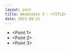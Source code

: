 ```yaml
---
layout: post
title: Weeknotes 3 - <TITLE>
date: 2021-08-21
---
```

* <Point 1>
* <Point 2>
* <Point 3>
